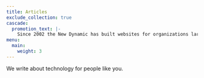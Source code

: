```yaml
---
title: Articles
exclude_collection: true
cascade:
  promotion_text: |-
    Since 2002 the New Dynamic has built websites for organizations large and small. [Get in touch now](/contact) to benefit from our JAMStack expertise!
menu:
  main: 
    weight: 3
---
```

We write about technology for people like you.